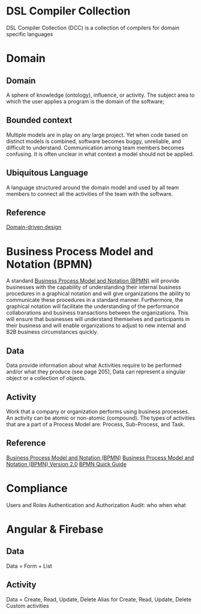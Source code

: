 # DSL Compiler Collection
DSL Compiler Collection (DCC) is a collection of compilers for domain specific languages

# Domain

## Domain
A sphere of knowledge (ontology), influence, or activity. The subject area to which the user applies a program is the domain of the software;

## Bounded context
Multiple models are in play on any large project. Yet when code based on distinct models is combined, software becomes buggy, unreliable, and difficult to understand. Communication among team members becomes confusing. It is often unclear in what context a model should not be applied.

## Ubiquitous Language
A language structured around the domain model and used by all team members to connect all the activities of the team with the software.

## Reference
[Domain-driven design](https://en.wikipedia.org/wiki/Domain-driven_design)

# Business Process Model and Notation (BPMN)
A standard [Business Process Model and Notation (BPMN)](http://www.bpmn.org/) will provide businesses with the capability of understanding their internal business procedures in a graphical notation and will give organizations the ability to communicate these procedures in a standard manner. Furthermore, the graphical notation will facilitate the understanding of the performance collaborations and business transactions between the organizations. This will ensure that businesses will understand themselves and participants in their business and will enable organizations to adjust to new internal and B2B business circumstances quickly.

## Data 
Data provide information about what Activities require to be performed and/or what they produce (see page 205), Data can represent a singular object or a collection of objects.

## Activity
Work that a company or organization performs using business processes. An activity can be atomic or non-atomic (compound). The types of activities that are a part of a Process Model are: Process, Sub-Process, and Task.

## Reference
[Business Process Model and Notation (BPMN)](http://www.bpmn.org/)
[Business Process Model and Notation (BPMN) Version 2.0](https://www.omg.org/spec/BPMN/2.0/PDF)
[BPMN Quick Guide](https://www.bpmnquickguide.com/)

# Compliance

Users and Roles
Authentication and Authorization
Audit: who when what

# Angular & Firebase

## Data
Data = Form + List

## Activity
Data = Create, Read, Update, Delete
Alias for Create, Read, Update, Delete
Custom activities



